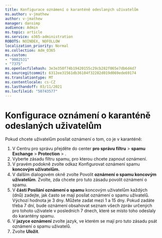 ```yaml
---
title: Konfigurace oznámení o karanténě odeslaných uživatelům
ms.author: v-jmathew
author: v-jmathew
manager: dansimp
audience: Admin
ms.topic: article
ms.service: o365-administration
ROBOTS: NOINDEX, NOFOLLOW
localization_priority: Normal
ms.collection: Adm_O365
ms.custom:
- "9002531"
- "7375"
ms.openlocfilehash: 3e3e350f74b19420155c29cb282f065e7db6d4d7
ms.sourcegitcommit: 6312ee31561db36104f32282d019d069ede69174
ms.translationtype: MT
ms.contentlocale: cs-CZ
ms.lasthandoff: 03/11/2021
ms.locfileid: "50743577"
---
```

# <a name="configure-quarantine-notifications-sent-to-users"></a>Konfigurace oznámení o karanténě odeslaných uživatelům

Pokud chcete uživatelům posílat oznámení o tom, co je v karanténě:

1. V Centru pro správu přejděte do center **pro správu filtru**  >  **spamu Exchange**  >  **Protection**  >  .
2. Vyberte zásadu filtru spamu, pro kterou chcete zapnout oznámení.
3. V pravém podokně zvolte odkaz Konfigurovat oznámení spamu **koncovým uživatelům.**
4. V dalším dialogovém okně zvolte Povolit **oznámení o spamu koncovým uživatelům**. Zvolte, zda chcete pro tuto zásadu povolit oznámení o spamu.
5. V **části Posílání oznámení o spamu** koncovým uživatelům každých (dnů) zadejte, jak často se mají posílat oznámení o spamu uživatelů. Výchozí hodnota je 3 dny. Můžete zadat mezi 1 a 15 dny. Pokud zadáte třeba 7 dní, bude oznámení obsahovat seznam všech zpráv určených pro tohoto uživatele v posledních 7 dnech, které se místo toho odeslaly do karantény spamu.
6. V **jazyce oznámení** zvolte jazyk, ve kterém se mají pro tuto zásadu psát oznámení o spamu uživatelů.
7. Zvolte **Uložit**.
